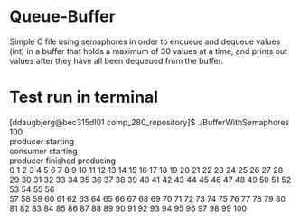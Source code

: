 # Queue-Buffer
Simple C file using semaphores in order to enqueue and dequeue values (int) in a buffer that holds a maximum of 30 values at a time, and prints out values after they have all been dequeued from the buffer.
# Test run in terminal
[ddaugbjerg@bec315dl01 comp_280_repository]$ ./BufferWithSemaphores 100<br>
producer starting<br>
consumer starting<br>
producer finished producing<br>
0 1 2 3 4 5 6 7 8 9 10 11 12 13 14 15 16 17 18 19 20 21 22 23 24 25 26 27 28 29 30 31 32 33 34 35 36 37 38 39 40 41 42 43 44 45 46 47 48 49 50 51 52 53 54 55 56<br> 57 58 59 60 61 62 63 64 65 66 67 68 69 70 71 72 73 74 75 76 77 78 79 80 81 82 83 84 85 86 87 88 89 90 91 92 93 94 95 96 97 98 99 100

